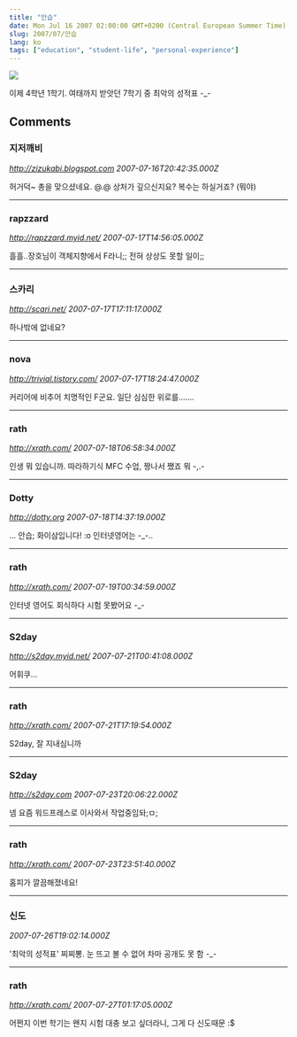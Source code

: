 ```yaml
---
title: "안습"
date: Mon Jul 16 2007 02:00:00 GMT+0200 (Central European Summer Time)
slug: 2007/07/안습
lang: ko
tags: ["education", "student-life", "personal-experience"]
---
```


![](/img/score_2007_1.jpg)

이제 4학년 1학기.
여태까지 받앗던 7학기 중 최악의 성적표 -_-

## Comments

### 지저깨비
*http://zizukabi.blogspot.com*
*2007-07-16T20:42:35.000Z*

허거덕~ 총을 맞으셨네요. @.@
상처가 깊으신지요? 
복수는 하실거죠? (뭐야)

---

### rapzzard
*http://rapzzard.myid.net/*
*2007-07-17T14:56:05.000Z*

흘흘..장호님이 객체지향에서 F라니;; 전혀 상상도 못할 일이;;

---

### 스카리
*http://scari.net/*
*2007-07-17T17:11:17.000Z*

하나밖에 없네요?

---

### nova
*http://trivial.tistory.com/*
*2007-07-17T18:24:47.000Z*

커리어에 비추어 치명적인 F군요. 일단 심심한 위로를.......

---

### rath
*http://xrath.com/*
*2007-07-18T06:58:34.000Z*

인생 뭐 있습니까. 따라하기식 MFC 수업, 짱나서 쨌죠 뭐 -,.-

---

### Dotty
*http://dotty.org*
*2007-07-18T14:37:19.000Z*

... 안습; 화이삼입니다! :o 인터넷영어는 -_-..

---

### rath
*http://xrath.com/*
*2007-07-19T00:34:59.000Z*

인터넷 영어도 회식하다 시험 못봤어요 -_-

---

### S2day
*http://s2day.myid.net/*
*2007-07-21T00:41:08.000Z*

어휘쿠...

---

### rath
*http://xrath.com/*
*2007-07-21T17:19:54.000Z*

S2day, 잘 지내심니까

---

### S2day
*http://s2day.com*
*2007-07-23T20:06:22.000Z*

넴 요즘 워드프레스로 이사와서 작업중임돠;ㅁ;

---

### rath
*http://xrath.com/*
*2007-07-23T23:51:40.000Z*

홈피가 깔끔해졌네요!

---

### 신도
*2007-07-26T19:02:14.000Z*

'최악의 성적표' 찌찌뽕.
눈 뜨고 볼 수 없어 차마 공개도 못 함 -_-

---

### rath
*http://xrath.com/*
*2007-07-27T01:17:05.000Z*

어쩐지 이번 학기는 왠지 시험 대충 보고 싶더라니,
그게 다 신도때문 :$
